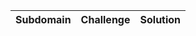 
| Subdomain         | Challenge                                                             | Solution                                                                                                      |
|:-----------------:|:---------------------------------------------------------------------:|:-------------------------------------------------------------------------------------------------------------:|
